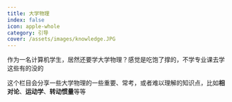 ```yaml
---
title: 大学物理
index: false
icon: apple-whole
category: 引导
cover: /assets/images/knowledge.JPG
---
```


作为一名计算机学生，居然还要学大学物理？感觉是吃饱了撑的，不学专业课去学这些有的没的

这个栏目会分享一些大学物理的一些重要、常考，或者难以理解的知识点，比如**相对论**、**运动学**、**转动惯量**等等

<Catalog />
